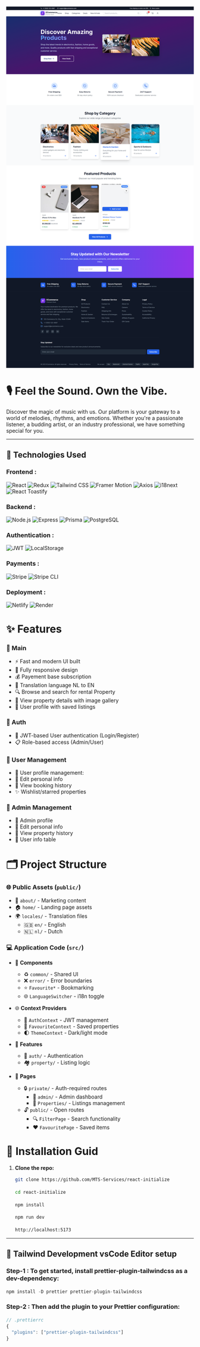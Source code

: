 ![alt text](public/view/view.png)

# 🎙️ Feel the Sound. Own the Vibe.

Discover the magic of music with us. Our platform is your gateway to a world of melodies, rhythms, and emotions. Whether you're a passionate listener, a budding artist, or an industry professional, we have something special for you.

---

## 🔧 Technologies Used

### **Frontend :**

![React](https://img.shields.io/badge/React-20232A?style=for-the-badge&logo=react&logoColor=61DAFB)
![Redux](https://img.shields.io/badge/Redux-593D88?style=for-the-badge&logo=redux&logoColor=white)
![Tailwind CSS](https://img.shields.io/badge/Tailwind_CSS-38B2AC?style=for-the-badge&logo=tailwind-css&logoColor=white)
![Framer Motion](https://img.shields.io/badge/Framer_Motion-0055FF?style=for-the-badge&logo=framer&logoColor=white)
![Axios](https://img.shields.io/badge/Axios-5A29E4?style=for-the-badge&logo=axios&logoColor=white)
![i18next](https://img.shields.io/badge/i18next-26A69A?style=for-the-badge&logo=i18next&logoColor=white)
![React Toastify](https://img.shields.io/badge/Toastify-FFE484?style=for-the-badge&logo=react-toastify&logoColor=black)

### **Backend :**

![Node.js](https://img.shields.io/badge/Node.js-339933?style=for-the-badge&logo=nodedotjs&logoColor=white)
![Express](https://img.shields.io/badge/Express-000000?style=for-the-badge&logo=express&logoColor=white)
![Prisma](https://img.shields.io/badge/Prisma-2D3748?style=for-the-badge&logo=prisma&logoColor=white)
![PostgreSQL](https://img.shields.io/badge/PostgreSQL-316192?style=for-the-badge&logo=postgresql&logoColor=white)

### **Authentication :**

![JWT](https://img.shields.io/badge/JWT-000000?style=for-the-badge&logo=JSON%20web%20tokens&logoColor=white)
![LocalStorage](https://img.shields.io/badge/Local_Storage-FF9900?style=for-the-badge&logo=html5&logoColor=white)

### **Payments :**

![Stripe](https://img.shields.io/badge/Stripe-008CDD?style=for-the-badge&logo=stripe&logoColor=white)
![Stripe CLI](https://img.shields.io/badge/Stripe_CLI-635BFF?style=for-the-badge&logo=stripe&logoColor=white)

### **Deployment :**

![Netlify](https://img.shields.io/badge/Netlify-00C7B7?style=for-the-badge&logo=netlify&logoColor=white)
![Render](https://img.shields.io/badge/Render-46E3B7?style=for-the-badge&logo=render&logoColor=white)

# ✨ Features

### 🎉 Main

- ⚡ Fast and modern UI built
- 📱 Fully responsive design
- 💰 Payement base subscription
- 📝 Translation language NL to EN
- 🔍 Browse and search for rental Property
- 🏡 View property details with image gallery
- 💾 User profile with saved listings

### 📝 Auth

- 🔐 JWT-based User authentication (Login/Register)
- 📋 Role-based access (Admin/User)

### 👤 User Management

- 👤 User profile management:
- 📝 Edit personal info
- 📝 View booking history
- ✨ Wishlist/starred properties

### 👤 Admin Management

- 👤 Admin profile
- 📝 Edit personal info
- 📝 View property history
- 🎨 User info table

# 🗂 Project Structure

### 🌐 Public Assets (`public/`)

- 📝 `about/` - Marketing content
- 🏠 `home/` - Landing page assets
- 🌍 `locales/` - Translation files
  - 🇬🇧 `en/` - English
  - 🇳🇱 `nl/` - Dutch

### 💻 Application Code (`src/`)

- 🧩 **Components**
  - ♻️ `common/` - Shared UI
  - ❌ `error/` - Error boundaries
  - ⭐ `Favourite*` - Bookmarking
  - 🌐 `LanguageSwitcher` - i18n toggle

- 🌐 **Context Providers**
  - 🔐 `AuthContext` - JWT management
  - 💖 `FavouriteContext` - Saved properties
  - 🌓 `ThemeContext` - Dark/light mode

- 🚀 **Features**
  - 🔑 `auth/` - Authentication
  - 🏘️ `property/` - Listing logic

- 📄 **Pages**
  - 🔒 `private/` - Auth-required routes
    - 👑 `admin/` - Admin dashboard
    - 🏡 `Properties/` - Listings management
  - 🔓 `public/` - Open routes
    - 🔍 `FilterPage` - Search functionality
    - ❤️ `FavouritePage` - Saved items

# 🔧 Installation Guid

1. **Clone the repo:**

   ```bash
   git clone https://github.com/MTS-Services/react-initialize

   cd react-initialize

   npm install

   npm run dev

   http://localhost:5173

   ```

---

## 🎨 Tailwind Development vsCode Editor setup

### Step-1 : To get started, install prettier-plugin-tailwindcss as a dev-dependency:

```js
npm install -D prettier prettier-plugin-tailwindcss
```

### Step-2 : Then add the plugin to your Prettier configuration:

```js
// .prettierrc
{
  "plugins": ["prettier-plugin-tailwindcss"]
}
```

